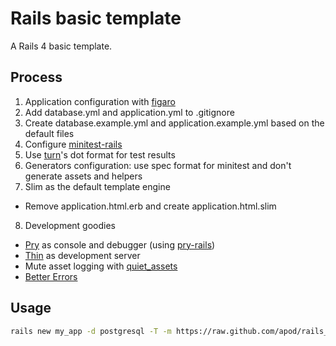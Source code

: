 # Rails basic template

A Rails 4 basic template.

## Process
1. Application configuration with [figaro](https://github.com/laserlemon/figaro)
2. Add database.yml and application.yml to .gitignore
3. Create database.example.yml and application.example.yml based on the default files
4. Configure [minitest-rails](https://github.com/blowmage/minitest-rails)
5. Use [turn](https://github.com/turn-project/turn)'s dot format for test results
6. Generators configuration: use spec format for minitest and don't generate assets and helpers
7. Slim as the default template engine
  - Remove application.html.erb and create application.html.slim
8. Development goodies
  - [Pry](http://pryrepl.org/) as console and debugger (using [pry-rails](https://github.com/rweng/pry-rails))
  - [Thin](https://github.com/macournoyer/thin/) as development server
  - Mute asset logging with [quiet_assets](https://github.com/evrone/quiet_assets)
  - [Better Errors](https://github.com/charliesome/better_errors)

## Usage
```sh
rails new my_app -d postgresql -T -m https://raw.github.com/apod/rails_basic_template/master/template.rb
```
